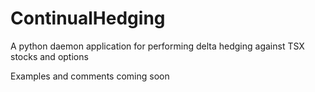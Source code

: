 # ContinualHedging
A python daemon application for performing delta hedging against TSX stocks and options

Examples and comments coming soon
